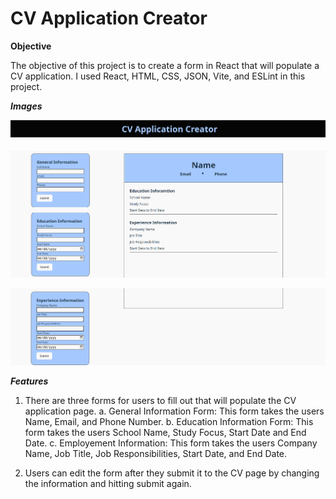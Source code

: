 # CV Application Creator

**Objective**

The objective of this project is to create a form in React that will populate a CV application. I used React, HTML, CSS, JSON, Vite, and ESLint in this project.

***Images***

![](image1.png)

![](image2.png)

![](image3.png)

***Features***

1. There are three forms for users to fill out that will populate the CV application page.
    a. General Information Form: This form takes the users Name, Email, and Phone Number. 
    b. Education Information Form: This form takes the users School Name, Study Focus, Start Date and End Date. 
    c. Employement Information: This form takes the users Company Name, Job Title, Job Responsibilities, Start Date, and End Date.

2. Users can edit the form after they submit it to the CV page by changing the information and hitting submit again.

